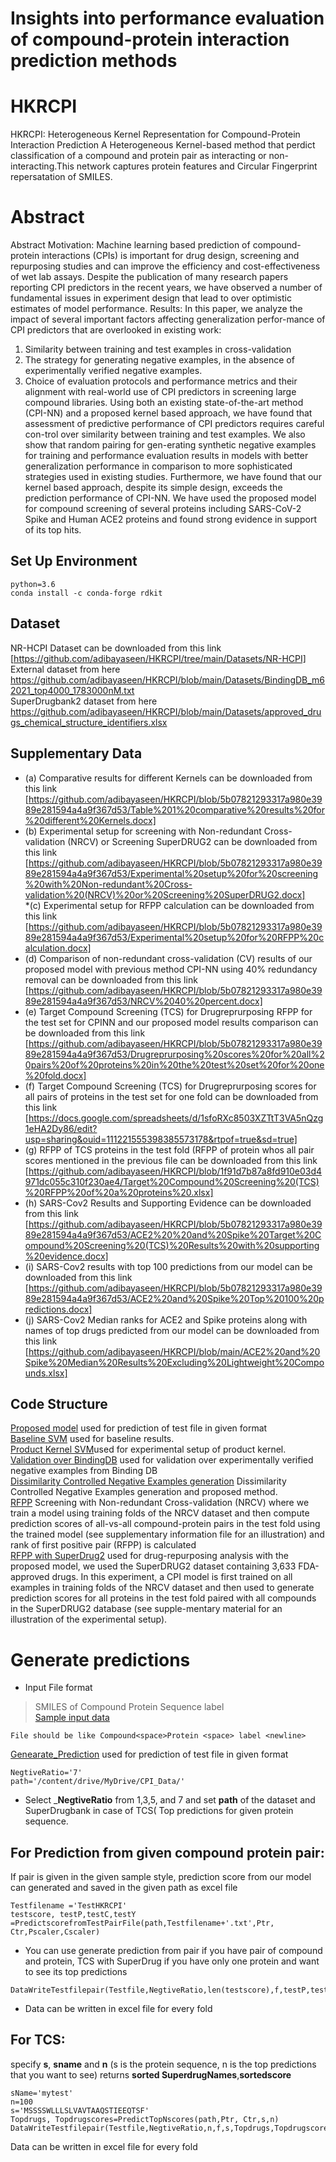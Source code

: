 
# Insights into performance evaluation of compound-protein interaction prediction methods 
# HKRCPI
HKRCPI: Heterogeneous Kernel Representation for Compound-Protein Interaction Prediction
A Heterogeneous Kernel-based method that perdict classification of a compound and protein pair as interacting or non-interacting.This network captures protein features and Circular Fingerprint repersatation of SMILES.
# Abstract
Abstract
Motivation:
Machine learning based prediction of compound-protein interactions (CPIs) is important for drug design, screening and repurposing studies and can improve the efficiency and cost-effectiveness of wet lab assays. Despite the publication of many research papers reporting CPI predictors in the recent years, we have observed a number of fundamental issues in experiment design that lead to over optimistic estimates of model performance.
Results:
In this paper, we analyze the impact of several important factors affecting generalization perfor-mance of CPI predictors that are overlooked in existing work:
1.	Similarity between training and test examples in cross-validation
2.	The strategy for generating negative examples, in the absence of experimentally verified negative examples.
3.	Choice of evaluation protocols and performance metrics and their alignment with real-world use of CPI predictors in screening large compound libraries.
Using both an existing state-of-the-art method (CPI-NN) and a proposed kernel based approach,
we have found that assessment of predictive performance of CPI predictors requires careful con-trol over similarity between training and test examples.  We also show that random pairing for gen-erating synthetic negative examples for training and performance evaluation results in models with better generalization performance in comparison to more sophisticated strategies used in existing studies. Furthermore, we have found that our kernel based approach, despite its simple design, exceeds the prediction performance of CPI-NN.  We have used the proposed model for compound screening of several proteins including SARS-CoV-2 Spike and Human ACE2 proteins and found strong evidence in support of its top hits.

## Set Up Environment
```
python=3.6
conda install -c conda-forge rdkit
```
## Dataset
NR-HCPI Dataset can be downloaded from this link [https://github.com/adibayaseen/HKRCPI/tree/main/Datasets/NR-HCPI]<br/>
External dataset from here https://github.com/adibayaseen/HKRCPI/blob/main/Datasets/BindingDB_m62021_top4000_1783000nM.txt <br/>
SuperDrugbank2 dataset from here https://github.com/adibayaseen/HKRCPI/blob/main/Datasets/approved_drugs_chemical_structure_identifiers.xlsx <br/>
## Supplementary Data
* (a) Comparative results for different Kernels can be downloaded from this link [https://github.com/adibayaseen/HKRCPI/blob/5b07821293317a980e3989e281594a4a9f367d53/Table%201%20comparative%20results%20for%20different%20Kernels.docx] <br/>
* (b) Experimental setup for screening with Non-redundant Cross-validation (NRCV) or Screening SuperDRUG2 can be downloaded from this link [https://github.com/adibayaseen/HKRCPI/blob/5b07821293317a980e3989e281594a4a9f367d53/Experimental%20setup%20for%20screening%20with%20Non-redundant%20Cross-validation%20(NRCV)%20or%20Screening%20SuperDRUG2.docx]<br/>
*(c) Experimental setup for RFPP calculation can be downloaded from this link [https://github.com/adibayaseen/HKRCPI/blob/5b07821293317a980e3989e281594a4a9f367d53/Experimental%20setup%20for%20RFPP%20calculation.docx] <br/>
* (d) Comparison of non-redundant cross-validation (CV) results of our proposed model with previous method CPI-NN using 40% redundancy removal  can be downloaded from this link [https://github.com/adibayaseen/HKRCPI/blob/5b07821293317a980e3989e281594a4a9f367d53/NRCV%2040%20percent.docx]<br/>
* (e) Target Compound Screening (TCS) for Drugreprurposing RFPP for  the test set for CPINN and our proposed model results comparison can be downloaded from this link [https://github.com/adibayaseen/HKRCPI/blob/5b07821293317a980e3989e281594a4a9f367d53/Drugreprurposing%20scores%20for%20all%20pairs%20of%20proteins%20in%20the%20test%20set%20for%20one%20fold.docx] <br/>
* (f) Target Compound Screening (TCS) for Drugreprurposing scores for all pairs of proteins in the test set for one fold can be downloaded from this link [https://docs.google.com/spreadsheets/d/1sfoRXc8503XZTtT3VA5nQzg1eHA2Dy86/edit?usp=sharing&ouid=111221555398385573178&rtpof=true&sd=true]<br/>
* (g) RFPP of TCS proteins in the test fold (RFPP of protein whos all pair scores mentioned in the previous file can be downloaded from this link [https://github.com/adibayaseen/HKRCPI/blob/1f91d7b87a8fd910e03d4971dc055c310f230ae4/Target%20Compound%20Screening%20(TCS)%20RFPP%20of%20a%20proteins%20.xlsx]<br/>
* (h) SARS-Cov2 Results and Supporting Evidence can be downloaded from this link [https://github.com/adibayaseen/HKRCPI/blob/5b07821293317a980e3989e281594a4a9f367d53/ACE2%20%20and%20Spike%20Target%20Compound%20Screening%20(TCS)%20Results%20with%20supporting%20evidence.docx]<br/>
* (i) SARS-Cov2 results with top 100 predictions from our model can be downloaded from this link [https://github.com/adibayaseen/HKRCPI/blob/5b07821293317a980e3989e281594a4a9f367d53/ACE2%20and%20Spike%20Top%20100%20predictions.docx]<br/>
* (j) SARS-Cov2 Median ranks for ACE2 and Spike proteins along with names of top drugs predicted from our model can be downloaded from this link   [https://github.com/adibayaseen/HKRCPI/blob/main/ACE2%20and%20Spike%20Median%20Results%20Excluding%20Lightweight%20Compounds.xlsx]<br/>
## Code Structure
[Proposed model](https://colab.research.google.com/drive/1mkAFLcYeHQED0p2qvn92178cmlO9SEIP?usp=sharing) used for prediction of test file in given format<br/>
[Baseline SVM](https://colab.research.google.com/drive/1qMFqYPFBxeydNnf_NxGY5XS7AmWEmVcG?usp=sharing) used for baseline results.<br/> 
[Product Kernel SVM](https://colab.research.google.com/drive/1o78nKbk3t-KjUniTxUHBOgY5QTzJjr85?usp=sharing)used for experimental setup of product kernel.<br/> 
[Validation over BindingDB](https://colab.research.google.com/drive/1nK30uc0DxGjXqXUDQsvGyDT3DDnUzaxE?usp=sharing) used for validation over experimentally verified negative examples from Binding DB  <br/> 
[Dissimilarity Controlled Negative Examples generation](https://colab.research.google.com/drive/1IuX0taNfWNt0DttZ8eM4IwSrn2QRCXvd?usp=sharing) Dissimilarity Controlled Negative Examples generation and proposed method. <br/>
[RFPP](https://colab.research.google.com/drive/1I-x5E7SxAwcepfC7zOD-2r9OnPGyEXLr?usp=sharing) Screening with Non-redundant Cross-validation (NRCV) where we train a model using training folds of the NRCV dataset and then compute prediction scores of all-vs-all compound-protein pairs in the test fold using the trained model (see supplementary information file for an illustration) and rank of first positive pair (RFPP) is calculated<br/>
[RFPP with SuperDrug2](https://colab.research.google.com/drive/13TUFUGSpHsmw6qgK2MLd6pF2eaxHd6tD?usp=sharing) used for drug-repurposing analysis with the proposed model, we used the SuperDRUG2 dataset containing 3,633 FDA-approved drugs. In this experiment, a CPI model is first trained on all examples in training folds of the NRCV dataset and then used to generate prediction scores for all proteins in the test fold paired with all compounds in the SuperDRUG2 database (see supple-mentary material for an illustration of the experimental setup).  <br/>
# Generate predictions
* Input File format <br/>
> SMILES of Compound Protein Sequence label<br/>
[Sample input data](https://github.com/adibayaseen/HKRCPI/blob/0f1153be22c4ce6235259bef8cff1dd820e69a39/Sample%20Data)<br/>
```
File should be like Compound<space>Protein <space> label <newline>
```
[Genearate_Prediction](https://colab.research.google.com/drive/1SUJ0HGRUPOU5pqkRsEzBSAl5Vmt8fFEE?usp=sharing) used for prediction of test file in given format<br/>
```
NegtiveRatio='7'
path='/content/drive/MyDrive/CPI_Data/'
```
* Select _**NegtiveRatio** from 1,3,5, and 7 and set **path** of the dataset and SuperDrugbank in case of TCS( Top predictions for given protein sequence.
## For Prediction from given compound protein pair:
If pair is given in the given sample style, prediction score from our model can generated and saved in the given path as excel file<br/>
```
Testfilename ='TestHKRCPI'
testscore, testP,testC,testY =PredictscorefromTestPairFile(path,Testfilename+'.txt',Ptr, Ctr,Pscaler,Cscaler)
```
* You can use generate prediction from pair if you have pair of compound and protein, TCS with SuperDrug if you have only one protein and want to see its top predictions 
```
DataWriteTestfilepair(Testfile,NegtiveRatio,len(testscore),f,testP,testC,testscore)
```
* Data can be written in excel file for every fold <br/>
## For TCS: <br/>
specify **s**, **sname** and **n** (s is the protein sequence, n is the top predictions that you want to see) returns **sorted SuperdrugNames**,**sortedscore**
```
sName='mytest'
n=100
s='MSSSSWLLLSLVAVTAAQSTIEEQTSF'
Topdrugs, Topdrugscores=PredictTopNscores(path,Ptr, Ctr,s,n) 
DataWriteTestfilepair(Testfile,NegtiveRatio,n,f,s,Topdrugs,Topdrugscores) 
```
Data can be written in excel file for every fold



